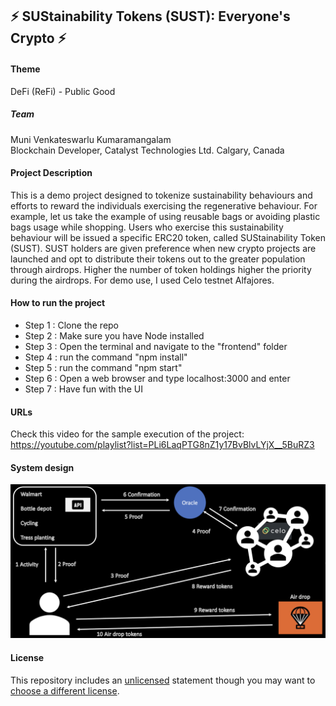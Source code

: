 
## ⚡ SUStainability Tokens (SUST): Everyone's Crypto ⚡


#### Theme
DeFi (ReFi) - Public Good

##### Team
Muni Venkateswarlu Kumaramangalam  
Blockchain Developer, 
Catalyst Technologies Ltd.
Calgary, Canada



#### Project Description
This is a demo project designed to tokenize sustainability behaviours and efforts to reward the individuals exercising the regenerative behaviour. 
For example, let us take the example of using reusable bags or avoiding plastic bags usage while shopping. Users who exercise this sustainability behaviour will be issued a specific ERC20 token, called SUStainability Token (SUST). SUST holders are given preference when new crypto projects are launched and opt to distribute their tokens out to the greater population through airdrops. Higher the number of token holdings higher the priority during the airdrops. For demo use, I used Celo testnet Alfajores. 

#### How to run the project
- Step 1 : Clone the repo
- Step 2 : Make sure you have Node installed
- Step 3 : Open the terminal and navigate to the "frontend" folder
- Step 4 : run the command "npm install"
- Step 5 : run the command "npm start"
- Step 6 : Open a web browser and type localhost:3000 and enter
- Step 7 : Have fun with the UI

#### URLs
Check this video for the sample execution of the project: 
https://youtube.com/playlist?list=PLi6LaqPTG8nZ1y17BvBlvLYjX__5BuRZ3

#### System design
![System design](SUST_system_design.png)

#### License
This repository includes an [unlicensed](http://unlicense.org/) statement though you may want to [choose a different license](https://choosealicense.com/).
